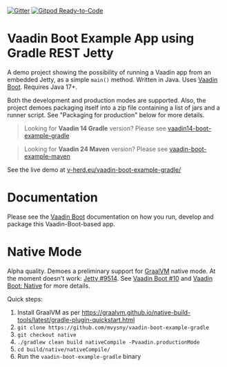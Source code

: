 [![Gitter](https://badges.gitter.im/Join%20Chat.svg)](https://gitter.im/vaadin-flow/Lobby#?utm_source=badge&utm_medium=badge&utm_campaign=pr-badge)
[![Gitpod Ready-to-Code](https://img.shields.io/badge/Gitpod-Ready--to--Code-blue?logo=gitpod)](https://gitpod.io/#https://github.com/mvysny/vaadin-boot-example-gradle)

# Vaadin Boot Example App using Gradle REST Jetty

A demo project showing the possibility of running a Vaadin app from an
embedded Jetty, as a simple `main()` method. Written in Java.
Uses [Vaadin Boot](https://github.com/mvysny/vaadin-boot). Requires Java 17+.

Both the development and production modes are supported. Also, the project
demoes packaging itself into a zip file containing
a list of jars and a runner script. See "Packaging for production" below
for more details.

> Looking for **Vaadin 14 Gradle** version? Please see [vaadin14-boot-example-gradle](https://github.com/mvysny/vaadin14-boot-example-gradle)

> Looking for **Vaadin 24 Maven** version? Please see [vaadin-boot-example-maven](https://github.com/mvysny/vaadin-boot-example-maven)

See the live demo at [v-herd.eu/vaadin-boot-example-gradle/](https://v-herd.eu/vaadin-boot-example-gradle/)

# Documentation

Please see the [Vaadin Boot](https://github.com/mvysny/vaadin-boot#preparing-environment) documentation
on how you run, develop and package this Vaadin-Boot-based app.

# Native Mode

Alpha quality. Demoes a preliminary support for [GraalVM](https://www.graalvm.org/) native mode.
At the moment doesn't work: [Jetty #9514](https://github.com/eclipse/jetty.project/issues/9514).
See [Vaadin Boot #10](https://github.com/mvysny/vaadin-boot/issues/10) and [Vaadin Boot: Native](https://github.com/mvysny/vaadin-boot#native)
for more details.

Quick steps:

1. Install GraalVM as per https://graalvm.github.io/native-build-tools/latest/gradle-plugin-quickstart.html
2. `git clone https://github.com/mvysny/vaadin-boot-example-gradle`
3. `git checkout native`
4. `./gradlew clean build nativeCompile -Pvaadin.productionMode`
5. `cd build/native/nativeCompile/`
6. Run the `vaadin-boot-example-gradle` binary
